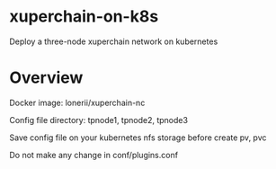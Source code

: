 # xuperchain-on-k8s
Deploy a three-node xuperchain network on kubernetes

# Overview
Docker image: lonerii/xuperchain-nc

Config file directory: tpnode1, tpnode2, tpnode3

Save config file on your kubernetes nfs storage before create pv, pvc

Do not make any change in conf/plugins.conf
